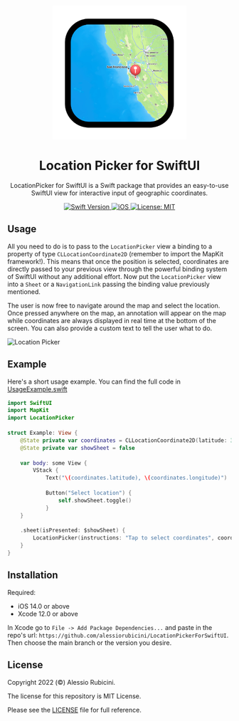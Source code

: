 <div align="center">
  <img width="300" height="300" src="/assets/icon.png" alt="Package Logo">
  <h1><b>Location Picker for SwiftUI</b></h1>
  <p>
    LocationPicker for SwiftUI is a Swift package that provides an easy-to-use SwiftUI view for interactive input of geographic coordinates.
    <br>
  </p>
</div>

<div align="center">
  <a href="https://swift.org">
<!--     <img src="https://img.shields.io/badge/Swift-5.9%20%7C%206-orange.svg" alt="Swift Version"> -->
    <img src="https://img.shields.io/badge/Swift-5.7-orange.svg" alt="Swift Version">
  </a>
  <a href="https://www.apple.com/ios/">
    <img src="https://img.shields.io/badge/iOS-14%2B-blue.svg" alt="iOS">
  </a>
  <a href="LICENSE">
    <img src="https://img.shields.io/badge/License-MIT-green.svg" alt="License: MIT">
  </a>
</div>




## Usage

All you need to do is to pass to the `LocationPicker` view a binding to a property of type `CLLocationCoordinate2D` (remember to import the MapKit framework!). This means that once the position is selected, coordinates are directly passed to your previous view through the powerful binding system of SwiftUI without any additional effort. Now put the `LocationPicker` view into a `Sheet` or a `NavigationLink` passing the binding value previously mentioned.

The user is now free to navigate around the map and select the location. Once pressed anywhere on the map, an annotation will appear on the map while coordinates are always displayed in real time at the bottom of the screen. You can also provide a custom text to tell the user what to do.

![Location Picker](./assets/LocationPickerPreview.png)


## Example

Here's a short usage example. You can find the full code in [UsageExample.swift](https://github.com/alessiorubicini/LocationPickerForSwiftUI/blob/master/Sources/LocationPicker/UsageExample.swift)

```swift
import SwiftUI
import MapKit
import LocationPicker

struct Example: View {
    @State private var coordinates = CLLocationCoordinate2D(latitude: 37.333747, longitude: -122.011448)
    @State private var showSheet = false

    var body: some View {
        VStack {
            Text("\(coordinates.latitude), \(coordinates.longitude)")
        
            Button("Select location") {
                self.showSheet.toggle()
            }
    }

    .sheet(isPresented: $showSheet) {
        LocationPicker(instructions: "Tap to select coordinates", coordinates: $coordinates, dismissOnSelection: true)
    }
}
```


## Installation

Required:
- iOS 14.0 or above
- Xcode 12.0 or above

In Xcode go to `File -> Add Package Dependencies...` and paste in the repo's url: `https://github.com/alessiorubicini/LocationPickerForSwiftUI`.
Then choose the main branch or the version you desire.


## License

Copyright 2022 (©) Alessio Rubicini.

The license for this repository is MIT License.

Please see the [LICENSE](LICENSE) file for full reference.
